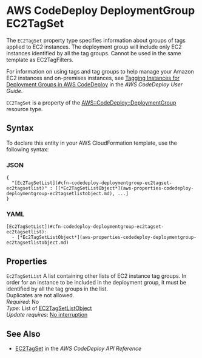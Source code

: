 # AWS CodeDeploy DeploymentGroup EC2TagSet<a name="aws-properties-codedeploy-deploymentgroup-ec2tagset"></a>

<a name="aws-properties-codedeploy-deploymentgroup-ec2tagset-description"></a>The `EC2TagSet` property type specifies information about groups of tags applied to EC2 instances\. The deployment group will include only EC2 instances identified by all the tag groups\. Cannot be used in the same template as EC2TagFilters\.

For information on using tags and tag groups to help manage your Amazon EC2 instances and on\-premises instances, see [Tagging Instances for Deployment Groups in AWS CodeDeploy](https://docs.aws.amazon.com/codedeploy/latest/userguide/instances-tagging.html) in the *AWS CodeDeploy User Guide*\.

<a name="aws-properties-codedeploy-deploymentgroup-ec2tagset-inheritance"></a> `EC2TagSet` is a property of the [AWS::CodeDeploy::DeploymentGroup](aws-resource-codedeploy-deploymentgroup.md) resource type\.

## Syntax<a name="aws-properties-codedeploy-deploymentgroup-ec2tagset-syntax"></a>

To declare this entity in your AWS CloudFormation template, use the following syntax:

### JSON<a name="aws-properties-codedeploy-deploymentgroup-ec2tagset-syntax.json"></a>

```
{
  "[Ec2TagSetList](#cfn-codedeploy-deploymentgroup-ec2tagset-ec2tagsetlist)" : [[*Ec2TagSetListObject*](aws-properties-codedeploy-deploymentgroup-ec2tagsetlistobject.md), ...]
}
```

### YAML<a name="aws-properties-codedeploy-deploymentgroup-ec2tagset-syntax.yaml"></a>

```
[Ec2TagSetList](#cfn-codedeploy-deploymentgroup-ec2tagset-ec2tagsetlist): 
  - [*Ec2TagSetListObject*](aws-properties-codedeploy-deploymentgroup-ec2tagsetlistobject.md)
```

## Properties<a name="aws-properties-codedeploy-deploymentgroup-ec2tagset-properties"></a>

`Ec2TagSetList`  <a name="cfn-codedeploy-deploymentgroup-ec2tagset-ec2tagsetlist"></a>
A list containing other lists of EC2 instance tag groups\. In order for an instance to be included in the deployment group, it must be identified by all the tag groups in the list\.  
Duplicates are not allowed\.  
 *Required*: No  
 *Type*: List of [EC2TagSetListObject](aws-properties-codedeploy-deploymentgroup-ec2tagsetlistobject.md)  
 *Update requires*: [No interruption](using-cfn-updating-stacks-update-behaviors.md#update-no-interrupt) 

## See Also<a name="aws-properties-codedeploy-deploymentgroup-ec2tagset-seealso"></a>
+ [EC2TagSet](https://docs.aws.amazon.com/codedeploy/latest/APIReference/API_EC2TagSet.html) in the *AWS CodeDeploy API Reference*